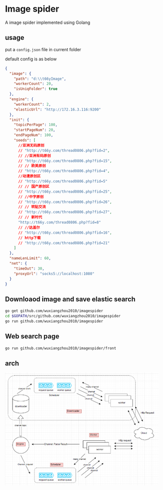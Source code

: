 # Image spider

A image spider implemented using Golang

## usage

put a `config.json` file in current folder

default config is as below

```json
{
  "image": {
    "path": "d:\\t66yImage",
    "workerCount": 20,
    "isUniqFolder": true
  },
  "engine": {
    "workerCount": 2,
    "elasticUrl": "http://172.16.3.116:9200"
  },
  "init": {
    "topicPerPage": 100,
    "startPageNum": 20,
    "endPageNum": 100,
    "seeds": [
      //亚洲无码原创
      // "http://t66y.com/thread0806.php?fid=2",
      // //亚洲有码原创
      // "http://t66y.com/thread0806.php?fid=15",
      // // 欧美原创
      // "http://t66y.com/thread0806.php?fid=4",
      //动漫原创区
      // "http://t66y.com/thread0806.php?fid=5"
      // // 国产原创区
      // "http://t66y.com/thread0806.php?fid=25",
      // //中字原创
      // "http://t66y.com/thread0806.php?fid=26",
      // // 转贴交流
      // "http://t66y.com/thread0806.php?fid=27",
      // // 新时代
      "http://t66y.com/thread0806.php?fid=8"
      // //达盖尔
      // "http://t66y.com/thread0806.php?fid=16",
      // http下载
      // "http://t66y.com/thread0806.php?fid=21"
    ]
  },
  "nameLenLimit": 60,
  "net": {
    "timeOut": 30,
    "proxyUrl": "socks5://localhost:1080"
  }
}
```

## Downloaod image and save elastic search

```sh
go get github.com/wuxiangzhou2010/imagespider
cd $GOPATH/src/github.com/wuxiangzhou2010/imagespider
go run github.com/wuxiangzhou2010/imagespider
```

## Web search page

```sh
go run github.com/wuxiangzhou2010/imagespider/front
```

## arch

![arch](./mis/arch.png)
